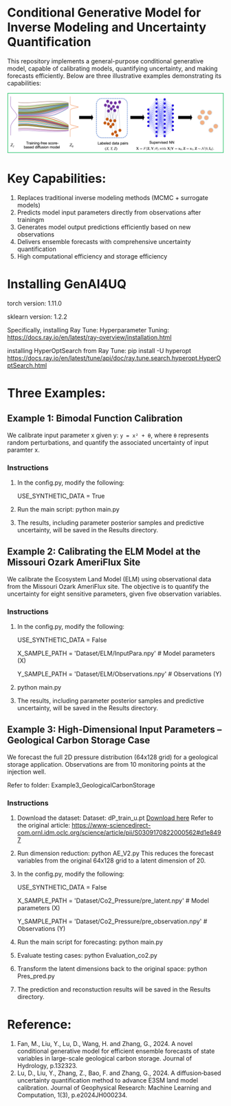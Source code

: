 # Conditional Generative Model for Inverse Modeling and Uncertainty Quantification

This repository implements a general-purpose conditional generative model, capable of calibrating models, quantifying uncertainty, and making forecasts efficiently. Below are three illustrative examples demonstrating its capabilities:


![Conditional Generative Model](ConditionalGenenativeModel.png)

# Key Capabilities:

<ol>
  <li>Replaces traditional inverse modeling methods (MCMC + surrogate models)</li>
  <li>Predicts model input parameters directly from observations after trainingm</li>
  <li>Generates model output predictions efficiently based on new observations</li>
  <li>Delivers ensemble forecasts with comprehensive uncertainty quantification</li>
  <li>High computational efficiency and storage efficiency</li>
</ol>

# Installing GenAI4UQ

torch version: 1.11.0

sklearn version: 1.2.2

Specifically, installing Ray Tune: Hyperparameter Tuning:  https://docs.ray.io/en/latest/ray-overview/installation.html

installing HyperOptSearch from Ray Tune: pip install -U hyperopt   https://docs.ray.io/en/latest/tune/api/doc/ray.tune.search.hyperopt.HyperOptSearch.html



# Three Examples:

## Example 1: Bimodal Function Calibration
We calibrate input parameter x given y:  `y = x² + θ`, where `θ` represents random perturbations, and quantify the associated uncertainty of input paramter x.

### Instructions
1. In the config.py, modify the following: 
   
   USE_SYNTHETIC_DATA = True
   
2. Run the main script:
   python main.py
3. The results, including parameter posterior samples and predictive uncertainty, will be saved in the Results directory.

## Example 2: Calibrating the ELM Model at the Missouri Ozark AmeriFlux Site
We calibrate the Ecosystem Land Model (ELM) using observational data from the Missouri Ozark AmeriFlux site. The objective is to quantify the uncertainty for eight sensitive parameters, given five observation variables.

### Instructions
1. In the config.py, modify the following: 
   
   USE_SYNTHETIC_DATA = False
   
   X_SAMPLE_PATH = 'Dataset/ELM/InputPara.npy'   # Model parameters (X)
   
   Y_SAMPLE_PATH = 'Dataset/ELM/Observations.npy'     # Observations (Y)
   
3. python main.py
4. The results, including parameter posterior samples and predictive uncertainty, will be saved in the Results directory.

## Example 3: High-Dimensional Input Parameters – Geological Carbon Storage Case
We forecast the full 2D pressure distribution (64x128 grid) for a geological storage application. Observations are from 10 monitoring points at the injection well. 

Refer to folder:  Example3_GeologicalCarbonStorage

### Instructions
1. Download the dataset:
   Dataset: dP_train_u.pt [Download here](https://drive.google.com/drive/folders/1fZQfMn_vsjKUXAfRV0q_gswtl8JEkVGo)
   Refer to the original article: https://www-sciencedirect-com.ornl.idm.oclc.org/science/article/pii/S0309170822000562#d1e8497
2. Run dimension reduction: python AE_V2.py
   This reduces the forecast variables from the original 64x128 grid to a latent dimension of 20.
3. In the config.py, modify the following: 
   
   USE_SYNTHETIC_DATA = False
   
   X_SAMPLE_PATH = 'Dataset/Co2_Pressure/pre_latent.npy'   # Model parameters (X)
   
   Y_SAMPLE_PATH = 'Dataset/Co2_Pressure/pre_observation.npy'     # Observations (Y)
   
5. Run the main script for forecasting: python main.py
6. Evaluate testing cases: python Evaluation_co2.py
7. Transform the latent dimensions back to the original space:  python Pres_pred.py
8. The prediction and reconstuction results will be saved in the Results directory.

# Reference:
1. Fan, M., Liu, Y., Lu, D., Wang, H. and Zhang, G., 2024. A novel conditional generative model for efficient ensemble forecasts of state variables in large-scale geological carbon storage. Journal of Hydrology, p.132323.
2. Lu, D., Liu, Y., Zhang, Z., Bao, F. and Zhang, G., 2024. A diffusion‐based uncertainty quantification method to advance E3SM land model calibration. Journal of Geophysical Research: Machine Learning and Computation, 1(3), p.e2024JH000234.
